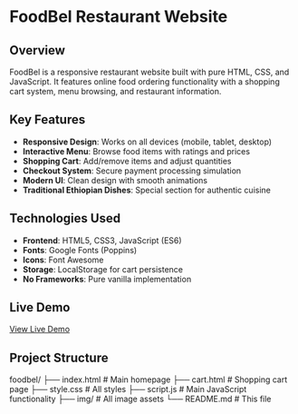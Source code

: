 # FoodBel Restaurant Website


## Overview

FoodBel is a responsive restaurant website built with pure HTML, CSS, and JavaScript. It features online food ordering functionality with a shopping cart system, menu browsing, and restaurant information.

## Key Features

- **Responsive Design**: Works on all devices (mobile, tablet, desktop)
- **Interactive Menu**: Browse food items with ratings and prices
- **Shopping Cart**: Add/remove items and adjust quantities
- **Checkout System**: Secure payment processing simulation
- **Modern UI**: Clean design with smooth animations
- **Traditional Ethiopian Dishes**: Special section for authentic cuisine

## Technologies Used

- **Frontend**: HTML5, CSS3, JavaScript (ES6)
- **Fonts**: Google Fonts (Poppins)
- **Icons**: Font Awesome
- **Storage**: LocalStorage for cart persistence
- **No Frameworks**: Pure vanilla implementation

## Live Demo

[View Live Demo]([https://yourusername.github.io/foodbel](https://food-ordering-app-lovat-three.vercel.app/))  


## Project Structure
foodbel/
├── index.html # Main homepage
├── cart.html # Shopping cart page
├── style.css # All styles
├── script.js # Main JavaScript functionality
├── img/ # All image assets
└── README.md # This file
